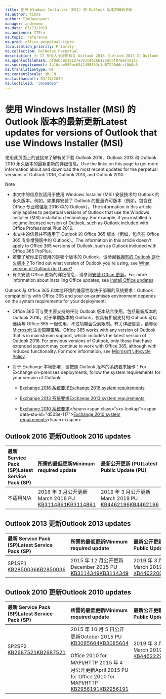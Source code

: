 ```yaml
---
title: 使用 Windows Installer (MSI) 的 Outlook 版本的最新更新
ms.author: timda
author: TimDavenport
manager: andrewmo
ms.date: 03/13/2019
ms.audience: ITPro
ms.topic: reference
ms.prod: office-perpetual-itpro
localization_priority: Priority
ms.collection: RelNotes_Perpetual
description: 为 IT 专业人士提供有关 Outlook 2016、Outlook 2013 和 Outlook 2010 永久版本的最新更新信息的链接
ms.openlocfilehash: df8ebc9219127e303c4b26b12cdcbf87e92453ac
ms.sourcegitcommit: 1a16abe585bc6842498153c3d87220ddccf0b8a5
ms.translationtype: HT
ms.contentlocale: zh-CN
ms.lasthandoff: 03/14/2019
ms.locfileid: "30568085"
---
```

# <a name="latest-updates-for-versions-of-outlook-that-use-windows-installer-msi"></a><span data-ttu-id="d503e-103">使用 Windows Installer (MSI) 的 Outlook 版本的最新更新</span><span class="sxs-lookup"><span data-stu-id="d503e-103">Latest updates for versions of Outlook that use Windows Installer (MSI)</span></span>

<span data-ttu-id="d503e-104">使用此页面上的链接来了解有关下载 Outlook 2016、Outlook 2013 和 Outlook 2010 永久版本的最新更新的详细信息。</span><span class="sxs-lookup"><span data-stu-id="d503e-104">Use the links on this page to get more information about and download the most recent updates for the perpetual versions of Outlook 2016, Outlook 2013, and Outlook 2010.</span></span>
  
> [!NOTE]
> - <span data-ttu-id="d503e-p101">本文中的信息仅适用于使用 Windows Installer (MSI) 安装技术的 Outlook 的永久版本。例如，如果你安装了 Outlook 的批量许可版本（例如，包含在 Office 专业增强版 2016 中的 Outlook）。</span><span class="sxs-lookup"><span data-stu-id="d503e-p101">The information in this article only applies to perpetual versions of Outlook that use the Windows Installer (MSI) installation technology. For example, if you installed a volume licensed version of Outlook, such as Outlook included with Office Professional Plus 2016.</span></span>
> - <span data-ttu-id="d503e-107">本文中的信息并不适用于 Outlook 的 Office 365 版本（例如，包含在 Office 365 专业增强版中的 Outlook）。</span><span class="sxs-lookup"><span data-stu-id="d503e-107">The information in this article doesn't apply to Office 365 versions of Outlook, such as Outlook included with Office 365 ProPlus.</span></span>
> - <span data-ttu-id="d503e-108">若要了解你正在使用的是哪个版本的 Outlook，请参阅[我拥有的 Outlook 是什么版本？](https://support.office.com/article/b3a9568c-edb5-42b9-9825-d48d82b2257c)</span><span class="sxs-lookup"><span data-stu-id="d503e-108">To find out what version of Outlook you're using, see [What version of Outlook do I have?](https://support.office.com/article/b3a9568c-edb5-42b9-9825-d48d82b2257c)</span></span>
> - <span data-ttu-id="d503e-109">有关安装 Office 更新的详细信息，请参阅[安装 Office 更新](https://support.office.com/article/2ab296f3-7f03-43a2-8e50-46de917611c5)。</span><span class="sxs-lookup"><span data-stu-id="d503e-109">For more information about installing Office updates, see [Install Office updates](https://support.office.com/article/2ab296f3-7f03-43a2-8e50-46de917611c5).</span></span> 
  
<span data-ttu-id="d503e-110">Outlook 与 Office 365 和本地环境的兼容性取决于部署的系统要求：</span><span class="sxs-lookup"><span data-stu-id="d503e-110">Outlook compatibility with Office 365 and your on-premises environment depends on the system requirements for your deployment:</span></span>
  
- <span data-ttu-id="d503e-p102">Office 365 可与受主要支持的任何 Outlook 版本结合使用，包括最新版本的 Outlook 2016。对于早期版本的 Outlook，仅具有扩展支持的 Outlook 可以继续与 Office 365 一起使用，不过功能会受到限制。有关详细信息，请参阅 [Microsoft 生命周期策略](https://support.microsoft.com/lifecycle)。</span><span class="sxs-lookup"><span data-stu-id="d503e-p102">Office 365 works with any version of Outlook that is in mainstream support, which includes the latest version of Outlook 2016. For previous versions of Outlook, only those that have extended support may continue to work with Office 365, although with reduced functionality. For more information, see [Microsoft Lifecycle Policy](https://support.microsoft.com/lifecycle).</span></span>
    
- <span data-ttu-id="d503e-114">对于 Exchange 本地部署，请按照 Outlook 版本的系统要求操作：</span><span class="sxs-lookup"><span data-stu-id="d503e-114">For Exchange on-premises deployments, follow the system requirements for your version of Outlook:</span></span>
    
  - [<span data-ttu-id="d503e-115">Exchange 2016 系统要求</span><span class="sxs-lookup"><span data-stu-id="d503e-115">Exchange 2016 system requirements</span></span>](https://docs.microsoft.com/Exchange/plan-and-deploy/system-requirements)
    
  - [<span data-ttu-id="d503e-116">Exchange 2013 系统要求</span><span class="sxs-lookup"><span data-stu-id="d503e-116">Exchange 2013 system requirements</span></span>](https://docs.microsoft.com/exchange/exchange-2013-system-requirements-exchange-2013-help)
    
  - <span data-ttu-id="d503e-117">[Exchange 2010 系统要求](https://docs.microsoft.com/previous-versions/office/exchange-server-2010/aa996719(v=exchg.141))</span><span class="sxs-lookup"><span data-stu-id="d503e-117">[Exchange 2010 system requirements](https://docs.microsoft.com/previous-versions/office/exchange-server-2010/aa996719(v=exchg.141))</span></span>

   
## <a name="outlook-2016-updates"></a><span data-ttu-id="d503e-118">Outlook 2016 更新</span><span class="sxs-lookup"><span data-stu-id="d503e-118">Outlook 2016 updates</span></span>

|<span data-ttu-id="d503e-119">**最新 Service Pack (SP)**</span><span class="sxs-lookup"><span data-stu-id="d503e-119">**Latest Service Pack (SP)**</span></span>|<span data-ttu-id="d503e-120">**所需的最低更新**</span><span class="sxs-lookup"><span data-stu-id="d503e-120">**Minimum required update**</span></span>|<span data-ttu-id="d503e-121">**最新公开更新 (PU)**</span><span class="sxs-lookup"><span data-stu-id="d503e-121">**Latest Public Update (PU)**</span></span>|
|:-----|:-----|:-----|
|<span data-ttu-id="d503e-122">不适用</span><span class="sxs-lookup"><span data-stu-id="d503e-122">N/A</span></span>  <br/> |<span data-ttu-id="d503e-123">2016 年 3 月公开更新</span><span class="sxs-lookup"><span data-stu-id="d503e-123">March 2016 PU</span></span> <br/>[<span data-ttu-id="d503e-124">KB3114861</span><span class="sxs-lookup"><span data-stu-id="d503e-124">KB3114861</span></span>](https://support.microsoft.com/help/3114861) <br/> |<span data-ttu-id="d503e-125">2019 年 3 月公开更新</span><span class="sxs-lookup"><span data-stu-id="d503e-125">March 2019 PU</span></span> <br/>[<span data-ttu-id="d503e-126">KB4462196</span><span class="sxs-lookup"><span data-stu-id="d503e-126">KB4462196</span></span>](https://support.microsoft.com/help/4462196) 

## <a name="outlook-2013-updates"></a><span data-ttu-id="d503e-127">Outlook 2013 更新</span><span class="sxs-lookup"><span data-stu-id="d503e-127">Outlook 2013 updates</span></span>

|<span data-ttu-id="d503e-128">**最新 Service Pack (SP)**</span><span class="sxs-lookup"><span data-stu-id="d503e-128">**Latest Service Pack (SP)**</span></span>|<span data-ttu-id="d503e-129">**所需的最低更新**</span><span class="sxs-lookup"><span data-stu-id="d503e-129">**Minimum required update**</span></span>|<span data-ttu-id="d503e-130">**最新公开更新 (PU)**</span><span class="sxs-lookup"><span data-stu-id="d503e-130">**Latest Public Update (PU)**</span></span>|
|:-----|:-----|:-----|
|<span data-ttu-id="d503e-131">SP1</span><span class="sxs-lookup"><span data-stu-id="d503e-131">SP1</span></span>  <br/>[<span data-ttu-id="d503e-132">KB2850036</span><span class="sxs-lookup"><span data-stu-id="d503e-132">KB2850036</span></span>](https://go.microsoft.com/fwlink/p/?LinkId=512538) <br/> |<span data-ttu-id="d503e-133">2015 年 12 月公开更新</span><span class="sxs-lookup"><span data-stu-id="d503e-133">December 2015 PU</span></span> <br/>[<span data-ttu-id="d503e-134">KB3114349</span><span class="sxs-lookup"><span data-stu-id="d503e-134">KB3114349</span></span>](https://support.microsoft.com/kb/3114349) <br/> |<span data-ttu-id="d503e-135">2019 年 3 月公开更新</span><span class="sxs-lookup"><span data-stu-id="d503e-135">March 2019 PU</span></span> <br/>[<span data-ttu-id="d503e-136">KB4462206</span><span class="sxs-lookup"><span data-stu-id="d503e-136">KB4462206</span></span>](https://support.microsoft.com/help/4462206)  |
   
## <a name="outlook-2010-updates"></a><span data-ttu-id="d503e-137">Outlook 2010 更新</span><span class="sxs-lookup"><span data-stu-id="d503e-137">Outlook 2010 updates</span></span>

|<span data-ttu-id="d503e-138">**最新 Service Pack (SP)**</span><span class="sxs-lookup"><span data-stu-id="d503e-138">**Latest Service Pack (SP)**</span></span>|<span data-ttu-id="d503e-139">**所需的最低更新**</span><span class="sxs-lookup"><span data-stu-id="d503e-139">**Minimum required update**</span></span>|<span data-ttu-id="d503e-140">**最新公开更新 (PU)**</span><span class="sxs-lookup"><span data-stu-id="d503e-140">**Latest Public Update (PU)**</span></span>|
|:-----|:-----|:-----|
|<span data-ttu-id="d503e-141">SP2</span><span class="sxs-lookup"><span data-stu-id="d503e-141">SP2</span></span> <br/>[<span data-ttu-id="d503e-142">KB2687521</span><span class="sxs-lookup"><span data-stu-id="d503e-142">KB2687521</span></span>](https://go.microsoft.com/fwlink/p/?LinkId=512542) <br><br><br><br/> |<span data-ttu-id="d503e-143">2015 年 10 月 5 日公开更新</span><span class="sxs-lookup"><span data-stu-id="d503e-143">October 2015 PU</span></span> <br/> [<span data-ttu-id="d503e-144">KB3085604</span><span class="sxs-lookup"><span data-stu-id="d503e-144">KB3085604</span></span>](https://support.microsoft.com/kb/3085604) <br/><br/>  <span data-ttu-id="d503e-145">Office 2010 for MAPI/HTTP 2015 年 4 月公开更新</span><span class="sxs-lookup"><span data-stu-id="d503e-145">April 2015 PU for Office 2010 for MAPI/HTTP</span></span> <br/> [<span data-ttu-id="d503e-146">KB2956191</span><span class="sxs-lookup"><span data-stu-id="d503e-146">KB2956191</span></span>](https://support.microsoft.com/zh-CN/help/2956191/april-14-2015-update-for-office-2010-kb2956191) <br/> |<span data-ttu-id="d503e-147">2019 年 3 月公开更新</span><span class="sxs-lookup"><span data-stu-id="d503e-147">March 2019 PU</span></span> <br/>[<span data-ttu-id="d503e-148">KB4462229</span><span class="sxs-lookup"><span data-stu-id="d503e-148">KB4462229</span></span>](https://support.microsoft.com/help/4462229) <br><br><br><br/>|
   

